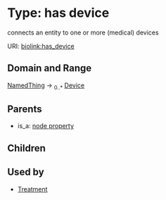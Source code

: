 
# Type: has device


connects an entity to one or more (medical) devices

URI: [biolink:has_device](https://w3id.org/biolink/vocab/has_device)


## Domain and Range

[NamedThing](NamedThing.md) ->  <sub>0..*</sub> [Device](Device.md)

## Parents

 *  is_a: [node property](node_property.md)

## Children


## Used by

 * [Treatment](Treatment.md)
